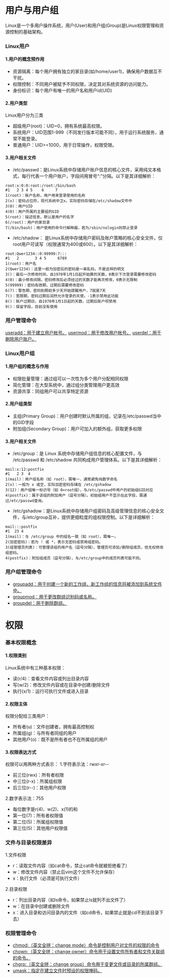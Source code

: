 #  用户与用户组
Linux是一个多用户操作系统，用户(User)和用户组(Group)是Linux权限管理和资源控制的基础架构。
### Linux用户
#### 1.用户的概念预作用
* 资源隔离：每个用户拥有独立的家目录(如/home/user1)，确保用户数据互不干扰。
* 权限控制：不同用户被赋予不同权限，决定其对系统资源的访问能力。
* 身份标识：每个用户有唯一的用户名和用户id(UID)

#### 2.用户类型
Linux用户分为三类
* 超级用户(root)：UID=0，拥有系统最高权限。
* 系统用户：UID范围1-999（不同发行版本可能不同），用于运行系统服务，通常不能登录。
* 普通用户：UID>=1000，用于日常操作，权限受限。

#### 3.用户相关文件
* /etc/passwd：是Linux系统中存储用户账户信息的核心文件，采用纯文本格式，每行代表一个用户账户，字段间用冒号“:”分隔。以下是其详细解析：
```shell
root:x:0:0:root:/root:/bin/bash
#1   2 3 4 5    6     7
1(root)：账户名称，用户用来登录使用的名称
2(x)：密码占位符，现代系统中卫x，实际密码存储在/etc/shadow文件中
3(0)：用户UID
4(0)：用户所属的主要组的GID
5(root)：描述信息，默认是用户的名字
6(/root)：用户的家目录
7(/bin/bash)：用户使用的命令行解释器，若为/sbin/nologin则禁止登录
```
* /etc/shadow： 是Linux系统中存储用户密码及账户策略的核心安全文件，仅root用户可读写（权限通常为400或600）。以下是其详细解析：
```shell
root:Qwer1234::0:99999:7:::
#1   2       3 4 5     6789
1(root)：用户名
2(Qwer1234)：这里一般为加密后的密码是一串乱码，不是这样的明文
3()：最后一次修改时间，自1970年1月1日起开始算的天数，0表示下次登录需要修改密码
4(0)：最小修改间隔，密码修改后必须经过的天数才能再次修改，0表示无限制
5(99999)：密码有效期，过期后需要修改密码
6(7)：警告期，密码到期前多少天开始提醒用户，7就是7天
7()：宽限期，密码过期后润然允许登录的天使。-1表示禁用此功能
8()：账户过期日，自1970年1月1日起的天数，过期后账户呗禁用
9()：保留字段，目前没有使用
```
### 用户管理命令
[useradd：用于建立用户帐号。](https://www.runoob.com/linux/linux-comm-useradd.html)
[usermod：用于修改用户帐号。](https://www.runoob.com/linux/linux-comm-usermod.html)
[userdel：用于删除用户账户。](https://www.runoob.com/linux/linux-comm-userdel.html)

### Linux用户组
#### 1.用户组的概念与作用
* 权限批量管理：通过组可以一次性为多个用户分配相同权限
* 简化管理：在大型系统中，通过组分类管理用户更高效
* 资源共享：同组用户可以共享特定资源

#### 2.用户组类型
* 主组(Primary Group)：用户创建时默认所属的组，记录在/etc/passwd当中的GID字段
* 附加组(Secondary Group)：用户可加入的额外组，获取更多权限

#### 3.用户相关文件
* /etc/group：是 Linux 系统中存储用户组信息的核心配置文件，与 /etc/passwd 和 /etc/shadow 共同构成用户管理体系。以下是其详细解析：
```shell
mail:x:12:postfix
#1   2 3  4
1(mail)：用户组名称（如 root），需唯一，通常避免纯数字命名
2(x)：一般为 x 或空，实际加密密码存储在 /etc/gshadow
3(12)：用户组唯一标识号（如 0=root组），与/etc/passwd中用户的初始组GID对应
4(postfix)：属于该组的附加用户（逗号分隔）。初始组用户不显示在此字段，需通过/etc/passwd查询。
```
* /etc/gshadow：是Linux系统中存储用户组密码及高级管理信息的核心安全文件，与/etc/group互补，提供更细粒度的组权限控制。以下是详细解析：
```shell
mail:::postfix
#1  23 4
1(mail)：与 /etc/group 中的组名一致（如 root），需唯一。
2(加密密码)：若为 ! 或 *，表示无密码或禁用组密码。
3(组管理员列表)：可管理该组的用户名（逗号分隔），管理员可添加/删除组成员，但无权修改组密码。
4(postfix)：附加组成员（逗号分隔），与/etc/group中的成员列表可能不同。
```
### 用户组管理命令
* [groupadd：用于创建一个新的工作组，新工作组的信息将被添加到系统文件中。](https://www.runoob.com/linux/linux-comm-groupadd.html)
* [groupmod：用于更改群组识别码或名称。](https://www.runoob.com/linux/linux-comm-groupmod.html)
* [groupdel：用于删除群组。](https://www.runoob.com/linux/linux-comm-groupdel.html)

# 权限
### 基本权限概念
#### 1.权限类别
Linux系统中有三种基本权限：
* 读(r/4)：查看文件内容或列出目录内容
* 写(w/2)：修改文件内容或在目录中创建/删除文件
* 执行(x/1)：运行可执行文件或进入目录

#### 2.权限主体
权限分配给三类用户：
* 所有者(u)：文件创建者，拥有最高控制权
* 所属组(g)：与所有者同组的用户
* 其他用户(o)：既不是所有者也不在所属组的用户

#### 3.权限表达方式
权限可以用两种方式表示：
1.字符表示法：rwxr-xr--
* 前三位(rwx)：所有者权限
* 中三位(r-x)：所属组权限
* 后三位(r--)：其他用户权限

2.数字表示法：755
* 每位数字是r(4)、w(2)、x(1)的和
* 第一位(7)：所有者权限值
* 第二位(5)：所属组权限值
* 第三位(5)：其他用户权限值

### 文件与目录权限差异
1.文件权限
* r：读取文件内容（如cat命令，禁止cat命令就被拒绝看了）
* w：修改文件内容（禁止后vim这个文件不允许保存）
* x：执行文件（必须是可执行文件）

2.目录权限
* r：列出目录内容（如ls命令，如果禁止ls就列不出文件了）
* w：在目录中创建或删除文件
* x：进入目录和访问目录内的文件（如cd命令，如果禁止就是cd不到该目录下去）

### 权限管理命令
* [chmod:（英文全拼：change mode）命令是控制用户对文件的权限的命令](https://www.runoob.com/linux/linux-comm-chmod.html)
* [chown:（英文全拼：change owner）命令用于设置文件所有者和文件关联组的命令。](https://www.runoob.com/linux/linux-comm-chown.html)
* [chgrp:（英文全拼：change group）命令用于变更文件或目录的所属群组。](https://www.runoob.com/linux/linux-comm-chgrp.html)
* [umask：指定在建立文件时预设的权限掩码。](https://www.runoob.com/linux/linux-comm-umask.html)